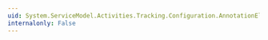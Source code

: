 ```yaml
---
uid: System.ServiceModel.Activities.Tracking.Configuration.AnnotationElementCollection.ElementName
internalonly: False
---
```

